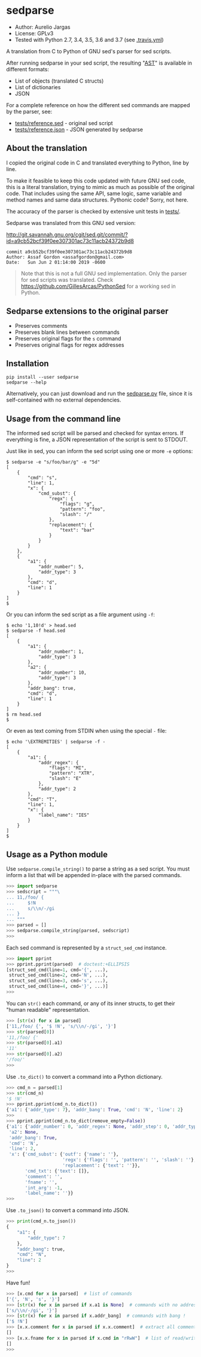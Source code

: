 # sedparse

- Author: Aurelio Jargas
- License: GPLv3
- Tested with Python 2.7, 3.4, 3.5, 3.6 and 3.7 (see [.travis.yml](https://github.com/aureliojargas/sedparse/blob/master/.travis.yml))

A translation from C to Python of GNU sed's parser for sed scripts.

After running sedparse in your sed script, the resulting "[AST](https://en.wikipedia.org/wiki/Abstract_syntax_tree)" is available in different formats:

- List of objects (translated C structs)
- List of dictionaries
- JSON

For a complete reference on how the different sed commands are mapped by the parser, see:

- [tests/reference.sed](https://github.com/aureliojargas/sedparse/blob/master/tests/reference.sed) - original sed script
- [tests/reference.json](https://github.com/aureliojargas/sedparse/blob/master/tests/reference.json) - JSON generated by sedparse


## About the translation

I copied the original code in C and translated everything to Python, line by line.

To make it feasible to keep this code updated with future GNU sed code, this is a literal translation, trying to mimic as much as possible of the original code. That includes using the same API, same logic, same variable and method names and same data structures. Pythonic code? Sorry, not here.

The accuracy of the parser is checked by extensive unit tests in [tests/](https://github.com/aureliojargas/sedparse/tree/master/tests).

Sedparse was translated from this GNU sed version:

http://git.savannah.gnu.org/cgit/sed.git/commit/?id=a9cb52bcf39f0ee307301ac73c11acb24372b9d8

    commit a9cb52bcf39f0ee307301ac73c11acb24372b9d8
    Author: Assaf Gordon <assafgordon@gmail.com>
    Date:   Sun Jun 2 01:14:00 2019 -0600

> Note that this is not a full GNU sed implementation.
> Only the parser for sed scripts was translated.
> Check https://github.com/GillesArcas/PythonSed for a working sed in Python.


## Sedparse extensions to the original parser

- Preserves comments
- Preserves blank lines between commands
- Preserves original flags for the `s` command
- Preserves original flags for regex addresses


## Installation

    pip install --user sedparse
    sedparse --help

Alternatively, you can just download and run the [sedparse.py](https://raw.githubusercontent.com/aureliojargas/sedparse/master/sedparse.py) file, since it is self-contained with no external dependencies.


## Usage from the command line

The informed sed script will be parsed and checked for syntax errors. If everything is fine, a JSON representation of the script is sent to STDOUT.

Just like in sed, you can inform the sed script using one or more `-e` options:

```console
$ sedparse -e "s/foo/bar/g" -e "5d"
[
    {
        "cmd": "s",
        "line": 1,
        "x": {
            "cmd_subst": {
                "regx": {
                    "flags": "g",
                    "pattern": "foo",
                    "slash": "/"
                },
                "replacement": {
                    "text": "bar"
                }
            }
        }
    },
    {
        "a1": {
            "addr_number": 5,
            "addr_type": 3
        },
        "cmd": "d",
        "line": 1
    }
]
$
```

Or you can inform the sed script as a file argument using `-f`:

```console
$ echo '1,10!d' > head.sed
$ sedparse -f head.sed
[
    {
        "a1": {
            "addr_number": 1,
            "addr_type": 3
        },
        "a2": {
            "addr_number": 10,
            "addr_type": 3
        },
        "addr_bang": true,
        "cmd": "d",
        "line": 1
    }
]
$ rm head.sed
$
```

Or even as text coming from STDIN when using the special `-` file:

```console
$ echo '\EXTREMITIES' | sedparse -f -
[
    {
        "a1": {
            "addr_regex": {
                "flags": "MI",
                "pattern": "XTR",
                "slash": "E"
            },
            "addr_type": 2
        },
        "cmd": "T",
        "line": 1,
        "x": {
            "label_name": "IES"
        }
    }
]
$
```


## Usage as a Python module

Use `sedparse.compile_string()` to parse a string as a sed script. You must inform a list that will be appended in-place with the parsed commands.

```python
>>> import sedparse
>>> sedscript = """\
... 11,/foo/ {
...     $!N
...     s/\\n/-/gi
... }
... """
>>> parsed = []
>>> sedparse.compile_string(parsed, sedscript)
>>>
```

Each sed command is represented by a `struct_sed_cmd` instance.

```python
>>> import pprint
>>> pprint.pprint(parsed)  # doctest:+ELLIPSIS
[struct_sed_cmd(line=1, cmd='{', ...),
 struct_sed_cmd(line=2, cmd='N', ...),
 struct_sed_cmd(line=3, cmd='s', ...),
 struct_sed_cmd(line=4, cmd='}', ...)]
>>>
```

You can `str()` each command, or any of its inner structs, to get their "human readable" representation.

```python
>>> [str(x) for x in parsed]
['11,/foo/ {', '$ !N', 's/\\n/-/gi', '}']
>>> str(parsed[0])
'11,/foo/ {'
>>> str(parsed[0].a1)
'11'
>>> str(parsed[0].a2)
'/foo/'
>>>
```

Use `.to_dict()` to convert a command into a Python dictionary.

```python
>>> cmd_n = parsed[1]
>>> str(cmd_n)
'$ !N'
>>> pprint.pprint(cmd_n.to_dict())
{'a1': {'addr_type': 7}, 'addr_bang': True, 'cmd': 'N', 'line': 2}
>>>
>>> pprint.pprint(cmd_n.to_dict(remove_empty=False))
{'a1': {'addr_number': 0, 'addr_regex': None, 'addr_step': 0, 'addr_type': 7},
 'a2': None,
 'addr_bang': True,
 'cmd': 'N',
 'line': 2,
 'x': {'cmd_subst': {'outf': {'name': ''},
                     'regx': {'flags': '', 'pattern': '', 'slash': ''},
                     'replacement': {'text': ''}},
       'cmd_txt': {'text': []},
       'comment': '',
       'fname': '',
       'int_arg': -1,
       'label_name': ''}}
>>>
```

Use `.to_json()` to convert a command into JSON.

```python
>>> print(cmd_n.to_json())
{
    "a1": {
        "addr_type": 7
    },
    "addr_bang": true,
    "cmd": "N",
    "line": 2
}
>>>
```

Have fun!

```python
>>> [x.cmd for x in parsed]  # list of commands
['{', 'N', 's', '}']
>>> [str(x) for x in parsed if x.a1 is None]  # commands with no address
['s/\\n/-/gi', '}']
>>> [str(x) for x in parsed if x.addr_bang]  # commands with bang !
['$ !N']
>>> [x.x.comment for x in parsed if x.x.comment]  # extract all comments
[]
>>> [x.x.fname for x in parsed if x.cmd in "rRwW"]  # list of read/write filenames
[]
>>>
```

